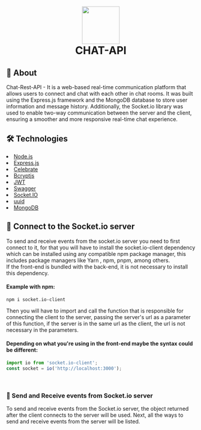 <h1 align="center" >

<img style="object-fit: cover;" src="https://user-images.githubusercontent.com/89428967/233867247-1b9f771e-582b-41ff-b1b0-a28321710d13.png" width="100px" height="100px"><br>
CHAT-API
</h1>


<h2>🚀 About</h2>
<p>
Chat-Rest-API - It is a web-based real-time communication platform that allows users to connect and chat with each other in chat rooms. It was built using the Express.js framework and the MongoDB database to store user information and message history. Additionally, the Socket.io library was used to enable two-way communication between the server and the client, ensuring a smoother and more responsive real-time chat experience.
</p>

<h2>🛠 Technologies</h2>

<li><a href="https://nodejs.org/en/">Node.js</a></li>
<li><a href="https://expressjs.com">Express.js</a></li>
<li><a href="https://github.com/arb/celebrate">Celebrate</a></li>
<li><a href="https://www.npmjs.com/package/bcryptjs">Bcryptjs</a></li>
<li><a href="https://jwt.io">JWT</a></li>
<li><a href="https://swagger.io">Swagger</a></li>
<li><a href="https://socket.io/">Socket.IO</a></li>

<li><a href="https://github.com/uuidjs/uuid">uuid</a></li>

<li><a href="https://www.googleadservices.com/pagead/aclk?sa=L&ai=DChcSEwj55Keuh8H-AhXSQUgAHWI6AJgYABAAGgJjZQ&ohost=www.google.com&cid=CAESaeD2Pu1D_Hk1KMZvjxoYgsKou_WZMbut6psBg21J3zYmU_KhROP7j_ynqafvEGfcCQvM7x8G5ae9VA73HGSJz68iorxygk1B3JP-MVcyrjGEk6mQyc_b3vcgQrJSkMK8y1TB4PQC320bVQ&sig=AOD64_3jqLM2diySGZnqMPbI2SkSFKYvwA&q&adurl&ved=2ahUKEwjchKKuh8H-AhWrIbkGHZtEDUkQ0Qx6BAgJEAE">MongoDB</a></li>

<h2>🧷 Connect to the Socket.io server</h2>
<p>
To send and receive events from the socket.io server you need to first connect to it, for that you will have to install the socket.io-client dependency which can be installed using any compatible npm package manager, this includes package managers like Yarn , npm, pnpm, among others.<br>
If the front-end is bundled with the back-end, it is not necessary to install this dependency.
</p>
<h4>Example with npm:</h4>

```npm
npm i socket.io-client
```

<p>
Then you will have to import and call the function that is responsible for connecting the client to the server, passing the server's url as a parameter of this function, if the server is in the same url as the client, the url is not necessary in the parameters.
</p>

<h4>Depending on what you're using in the front-end maybe the syntax could be different:</h4>

```javascript
import io from 'socket.io-client';
const socket = io('http://localhost:3000');
```
<br>
<h3>🌱 Send and Receive events from Socket.io server</h3>
<p>
To send and receive events from the Socket.io server, the object returned after the client connects to the server will be used. Next, all the ways to send and receive events from the server will be listed.
</p>





